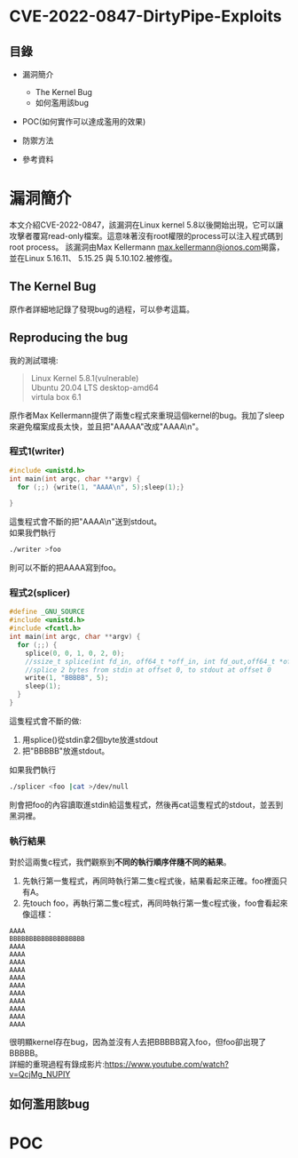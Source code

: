 # CVE-2022-0847-DirtyPipe-Exploits

## 目錄
- 漏洞簡介
  - The Kernel Bug
  - 如何濫用該bug

- POC(如何實作可以達成濫用的效果)
- 防禦方法
- 參考資料

# 漏洞簡介
本文介紹CVE-2022-0847，該漏洞在Linux kernel 5.8以後開始出現，它可以讓攻擊者覆寫read-only檔案。這意味著沒有root權限的process可以注入程式碼到root process。
該漏洞由Max Kellermann <max.kellermann@ionos.com>揭露，並在Linux 5.16.11、 5.15.25 與 5.10.102.被修復。
## The Kernel Bug
原作者詳細地記錄了發現bug的過程，可以參考這篇。

## Reproducing the bug
我的測試環境:  
>Linux Kernel 5.8.1(vulnerable)  
>Ubuntu 20.04 LTS desktop-amd64  
>virtula box 6.1

原作者Max Kellermann提供了兩隻c程式來重現這個kernel的bug。我加了sleep來避免檔案成長太快，並且把"AAAAA"改成"AAAA\n"。
### 程式1(writer)  
```c
#include <unistd.h>
int main(int argc, char **argv) {
  for (;;) {write(1, "AAAA\n", 5);sleep(1);}
  
}
```
這隻程式會不斷的把"AAAA\n"送到stdout。  
如果我們執行
```sh
./writer >foo
```
則可以不斷的把AAAA寫到foo。
### 程式2(splicer)
```c
#define _GNU_SOURCE
#include <unistd.h>
#include <fcntl.h>
int main(int argc, char **argv) {
  for (;;) {
    splice(0, 0, 1, 0, 2, 0);
    //ssize_t splice(int fd_in, off64_t *off_in, int fd_out,off64_t *off_out, size_t len, unsigned int flags);
    //splice 2 bytes from stdin at offset 0, to stdout at offset 0
    write(1, "BBBBB", 5);
    sleep(1);
  }
}
```
這隻程式會不斷的做:
1. 用splice()從stdin拿2個byte放進stdout
2. 把"BBBBB"放進stdout。  

如果我們執行
```sh
./splicer <foo |cat >/dev/null
```
則會把foo的內容讀取進stdin給這隻程式，然後再cat這隻程式的stdout，並丟到黑洞裡。  
### **執行結果**
對於這兩隻c程式，我們觀察到**不同的執行順序伴隨不同的結果**。
1. 先執行第一隻程式，再同時執行第二隻c程式後，結果看起來正確。foo裡面只有A。
2. 先touch foo，再執行第二隻c程式，再同時執行第一隻c程式後，foo會看起來像這樣：
```AAAA
AAAA
BBBBBBBBBBBBBBBBBBB
AAAA
AAAA
AAAA
AAAA
AAAA
AAAA
AAAA
AAAA
AAAA
AAAA
AAAA

```
很明顯kernel存在bug，因為並沒有人去把BBBBB寫入foo，但foo卻出現了BBBBB。  
詳細的重現過程有錄成影片:https://www.youtube.com/watch?v=QcjMg_NUPIY

## 如何濫用該bug
# POC



